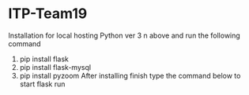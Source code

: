 # ITP-Team19
Installation for local hosting
Python ver 3 n above
and run the following command 
1) pip install flask
2) pip install flask-mysql
3) pip install pyzoom
After installing finish type the command below to start
flask run 